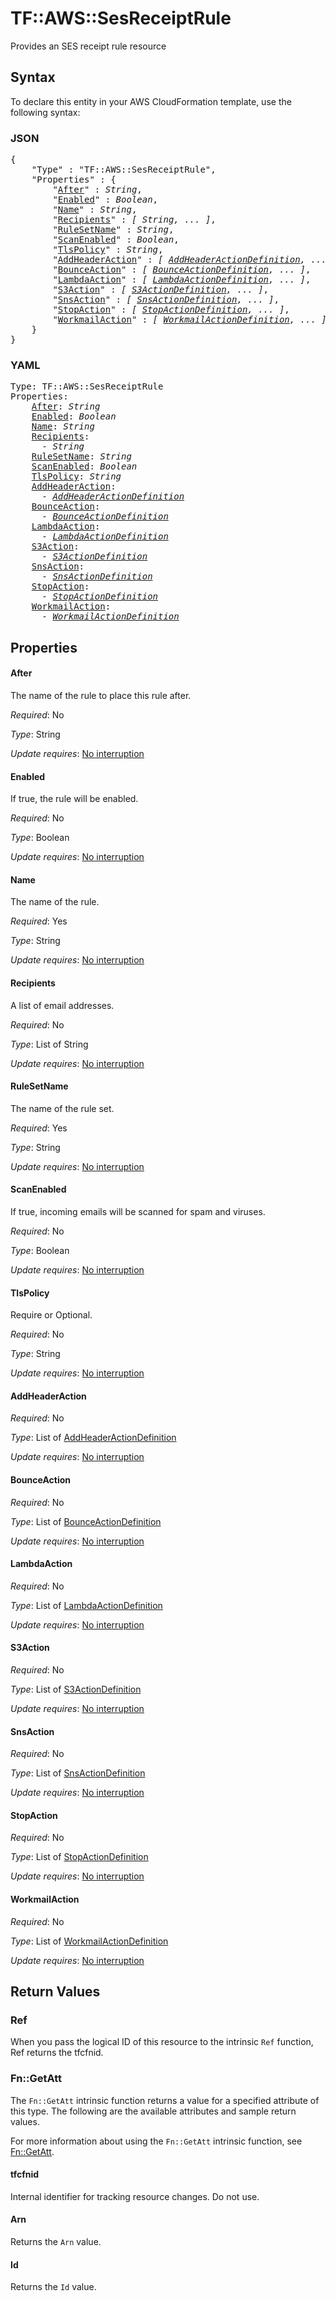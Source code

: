 # TF::AWS::SesReceiptRule

Provides an SES receipt rule resource

## Syntax

To declare this entity in your AWS CloudFormation template, use the following syntax:

### JSON

<pre>
{
    "Type" : "TF::AWS::SesReceiptRule",
    "Properties" : {
        "<a href="#after" title="After">After</a>" : <i>String</i>,
        "<a href="#enabled" title="Enabled">Enabled</a>" : <i>Boolean</i>,
        "<a href="#name" title="Name">Name</a>" : <i>String</i>,
        "<a href="#recipients" title="Recipients">Recipients</a>" : <i>[ String, ... ]</i>,
        "<a href="#rulesetname" title="RuleSetName">RuleSetName</a>" : <i>String</i>,
        "<a href="#scanenabled" title="ScanEnabled">ScanEnabled</a>" : <i>Boolean</i>,
        "<a href="#tlspolicy" title="TlsPolicy">TlsPolicy</a>" : <i>String</i>,
        "<a href="#addheaderaction" title="AddHeaderAction">AddHeaderAction</a>" : <i>[ <a href="addheaderactiondefinition.md">AddHeaderActionDefinition</a>, ... ]</i>,
        "<a href="#bounceaction" title="BounceAction">BounceAction</a>" : <i>[ <a href="bounceactiondefinition.md">BounceActionDefinition</a>, ... ]</i>,
        "<a href="#lambdaaction" title="LambdaAction">LambdaAction</a>" : <i>[ <a href="lambdaactiondefinition.md">LambdaActionDefinition</a>, ... ]</i>,
        "<a href="#s3action" title="S3Action">S3Action</a>" : <i>[ <a href="s3actiondefinition.md">S3ActionDefinition</a>, ... ]</i>,
        "<a href="#snsaction" title="SnsAction">SnsAction</a>" : <i>[ <a href="snsactiondefinition.md">SnsActionDefinition</a>, ... ]</i>,
        "<a href="#stopaction" title="StopAction">StopAction</a>" : <i>[ <a href="stopactiondefinition.md">StopActionDefinition</a>, ... ]</i>,
        "<a href="#workmailaction" title="WorkmailAction">WorkmailAction</a>" : <i>[ <a href="workmailactiondefinition.md">WorkmailActionDefinition</a>, ... ]</i>
    }
}
</pre>

### YAML

<pre>
Type: TF::AWS::SesReceiptRule
Properties:
    <a href="#after" title="After">After</a>: <i>String</i>
    <a href="#enabled" title="Enabled">Enabled</a>: <i>Boolean</i>
    <a href="#name" title="Name">Name</a>: <i>String</i>
    <a href="#recipients" title="Recipients">Recipients</a>: <i>
      - String</i>
    <a href="#rulesetname" title="RuleSetName">RuleSetName</a>: <i>String</i>
    <a href="#scanenabled" title="ScanEnabled">ScanEnabled</a>: <i>Boolean</i>
    <a href="#tlspolicy" title="TlsPolicy">TlsPolicy</a>: <i>String</i>
    <a href="#addheaderaction" title="AddHeaderAction">AddHeaderAction</a>: <i>
      - <a href="addheaderactiondefinition.md">AddHeaderActionDefinition</a></i>
    <a href="#bounceaction" title="BounceAction">BounceAction</a>: <i>
      - <a href="bounceactiondefinition.md">BounceActionDefinition</a></i>
    <a href="#lambdaaction" title="LambdaAction">LambdaAction</a>: <i>
      - <a href="lambdaactiondefinition.md">LambdaActionDefinition</a></i>
    <a href="#s3action" title="S3Action">S3Action</a>: <i>
      - <a href="s3actiondefinition.md">S3ActionDefinition</a></i>
    <a href="#snsaction" title="SnsAction">SnsAction</a>: <i>
      - <a href="snsactiondefinition.md">SnsActionDefinition</a></i>
    <a href="#stopaction" title="StopAction">StopAction</a>: <i>
      - <a href="stopactiondefinition.md">StopActionDefinition</a></i>
    <a href="#workmailaction" title="WorkmailAction">WorkmailAction</a>: <i>
      - <a href="workmailactiondefinition.md">WorkmailActionDefinition</a></i>
</pre>

## Properties

#### After

The name of the rule to place this rule after.

_Required_: No

_Type_: String

_Update requires_: [No interruption](https://docs.aws.amazon.com/AWSCloudFormation/latest/UserGuide/using-cfn-updating-stacks-update-behaviors.html#update-no-interrupt)

#### Enabled

If true, the rule will be enabled.

_Required_: No

_Type_: Boolean

_Update requires_: [No interruption](https://docs.aws.amazon.com/AWSCloudFormation/latest/UserGuide/using-cfn-updating-stacks-update-behaviors.html#update-no-interrupt)

#### Name

The name of the rule.

_Required_: Yes

_Type_: String

_Update requires_: [No interruption](https://docs.aws.amazon.com/AWSCloudFormation/latest/UserGuide/using-cfn-updating-stacks-update-behaviors.html#update-no-interrupt)

#### Recipients

A list of email addresses.

_Required_: No

_Type_: List of String

_Update requires_: [No interruption](https://docs.aws.amazon.com/AWSCloudFormation/latest/UserGuide/using-cfn-updating-stacks-update-behaviors.html#update-no-interrupt)

#### RuleSetName

The name of the rule set.

_Required_: Yes

_Type_: String

_Update requires_: [No interruption](https://docs.aws.amazon.com/AWSCloudFormation/latest/UserGuide/using-cfn-updating-stacks-update-behaviors.html#update-no-interrupt)

#### ScanEnabled

If true, incoming emails will be scanned for spam and viruses.

_Required_: No

_Type_: Boolean

_Update requires_: [No interruption](https://docs.aws.amazon.com/AWSCloudFormation/latest/UserGuide/using-cfn-updating-stacks-update-behaviors.html#update-no-interrupt)

#### TlsPolicy

Require or Optional.

_Required_: No

_Type_: String

_Update requires_: [No interruption](https://docs.aws.amazon.com/AWSCloudFormation/latest/UserGuide/using-cfn-updating-stacks-update-behaviors.html#update-no-interrupt)

#### AddHeaderAction

_Required_: No

_Type_: List of <a href="addheaderactiondefinition.md">AddHeaderActionDefinition</a>

_Update requires_: [No interruption](https://docs.aws.amazon.com/AWSCloudFormation/latest/UserGuide/using-cfn-updating-stacks-update-behaviors.html#update-no-interrupt)

#### BounceAction

_Required_: No

_Type_: List of <a href="bounceactiondefinition.md">BounceActionDefinition</a>

_Update requires_: [No interruption](https://docs.aws.amazon.com/AWSCloudFormation/latest/UserGuide/using-cfn-updating-stacks-update-behaviors.html#update-no-interrupt)

#### LambdaAction

_Required_: No

_Type_: List of <a href="lambdaactiondefinition.md">LambdaActionDefinition</a>

_Update requires_: [No interruption](https://docs.aws.amazon.com/AWSCloudFormation/latest/UserGuide/using-cfn-updating-stacks-update-behaviors.html#update-no-interrupt)

#### S3Action

_Required_: No

_Type_: List of <a href="s3actiondefinition.md">S3ActionDefinition</a>

_Update requires_: [No interruption](https://docs.aws.amazon.com/AWSCloudFormation/latest/UserGuide/using-cfn-updating-stacks-update-behaviors.html#update-no-interrupt)

#### SnsAction

_Required_: No

_Type_: List of <a href="snsactiondefinition.md">SnsActionDefinition</a>

_Update requires_: [No interruption](https://docs.aws.amazon.com/AWSCloudFormation/latest/UserGuide/using-cfn-updating-stacks-update-behaviors.html#update-no-interrupt)

#### StopAction

_Required_: No

_Type_: List of <a href="stopactiondefinition.md">StopActionDefinition</a>

_Update requires_: [No interruption](https://docs.aws.amazon.com/AWSCloudFormation/latest/UserGuide/using-cfn-updating-stacks-update-behaviors.html#update-no-interrupt)

#### WorkmailAction

_Required_: No

_Type_: List of <a href="workmailactiondefinition.md">WorkmailActionDefinition</a>

_Update requires_: [No interruption](https://docs.aws.amazon.com/AWSCloudFormation/latest/UserGuide/using-cfn-updating-stacks-update-behaviors.html#update-no-interrupt)

## Return Values

### Ref

When you pass the logical ID of this resource to the intrinsic `Ref` function, Ref returns the tfcfnid.

### Fn::GetAtt

The `Fn::GetAtt` intrinsic function returns a value for a specified attribute of this type. The following are the available attributes and sample return values.

For more information about using the `Fn::GetAtt` intrinsic function, see [Fn::GetAtt](https://docs.aws.amazon.com/AWSCloudFormation/latest/UserGuide/intrinsic-function-reference-getatt.html).

#### tfcfnid

Internal identifier for tracking resource changes. Do not use.

#### Arn

Returns the <code>Arn</code> value.

#### Id

Returns the <code>Id</code> value.

